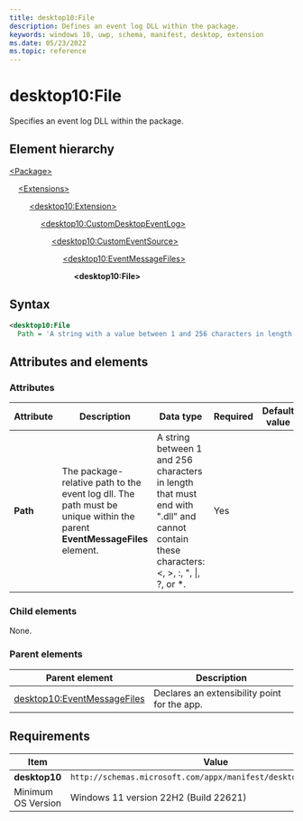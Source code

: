 ```yaml
---
title: desktop10:File
description: Defines an event log DLL within the package.
keywords: windows 10, uwp, schema, manifest, desktop, extension
ms.date: 05/23/2022
ms.topic: reference
---
```


# desktop10:File

Specifies an event log DLL within the package.

## Element hierarchy

[\<Package\>](element-package.md)

&nbsp;&nbsp;&nbsp;&nbsp;[\<Extensions\>](element-1-extensions.md)

&nbsp;&nbsp;&nbsp;&nbsp; &nbsp;&nbsp;&nbsp;&nbsp;[\<desktop10:Extension\>](element-desktop10-extension.md)

&nbsp;&nbsp;&nbsp;&nbsp; &nbsp;&nbsp;&nbsp;&nbsp; &nbsp;&nbsp;&nbsp;&nbsp;[\<desktop10:CustomDesktopEventLog\>](element-desktop10-customdesktopeventlog.md)

&nbsp;&nbsp;&nbsp;&nbsp; &nbsp;&nbsp;&nbsp;&nbsp; &nbsp;&nbsp;&nbsp;&nbsp; &nbsp;&nbsp;&nbsp;&nbsp;[\<desktop10:CustomEventSource\>](element-desktop10-customeventsource.md)

&nbsp;&nbsp;&nbsp;&nbsp; &nbsp;&nbsp;&nbsp;&nbsp; &nbsp;&nbsp;&nbsp;&nbsp; &nbsp;&nbsp;&nbsp;&nbsp; &nbsp;&nbsp;&nbsp;&nbsp;[\<desktop10:EventMessageFiles\>](element-desktop10-eventmessagefiles.md)

&nbsp;&nbsp;&nbsp;&nbsp; &nbsp;&nbsp;&nbsp;&nbsp; &nbsp;&nbsp;&nbsp;&nbsp; &nbsp;&nbsp;&nbsp;&nbsp; &nbsp;&nbsp;&nbsp;&nbsp; &nbsp;&nbsp;&nbsp;&nbsp;**\<desktop10:File\>**

## Syntax

```xml
<desktop10:File
  Path = 'A string with a value between 1 and 256 characters in length that must end with ".dll" and cannot contain these characters: <, >, :, ", |, ?, or *.' />
```

## Attributes and elements

### Attributes

| Attribute | Description | Data type | Required | Default value |
|-|-|-|-|-|
| **Path** | The package-relative path to the event log dll. The path must be unique within the parent **EventMessageFiles** element. | A string between 1 and 256 characters in length that must end with ".dll" and cannot contain these characters: <, >, :, ", &#124;, ?, or *. | Yes |  |

### Child elements

None.

### Parent elements

| Parent element | Description |
|-|-|
| [desktop10:EventMessageFiles](element-desktop10-eventmessagefiles.md) | Declares an extensibility point for the app. |

## Requirements

| Item  | Value  |
|--|--|
| **desktop10** | `http://schemas.microsoft.com/appx/manifest/desktop/windows10/10` |
| Minimum OS Version | Windows 11 version 22H2 (Build 22621) |
